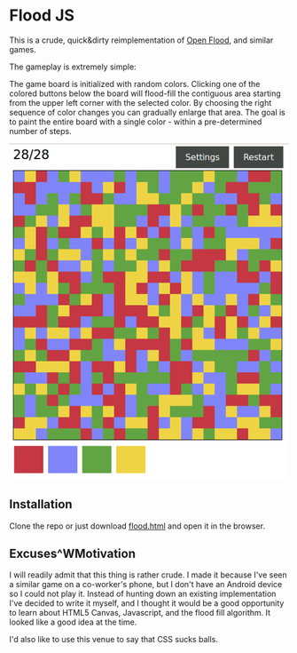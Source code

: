 Flood JS
========

This is a crude, quick&dirty reimplementation of [Open Flood](https://play.google.com/store/apps/details?id=com.gunshippenguin.openflood&hl=en),
and similar games.

The gameplay is extremely simple:

The game board is initialized with random colors.
Clicking one of the colored buttons below the board will flood-fill the contiguous area starting from the upper left corner with the selected color.
By choosing the right sequence of color changes you can gradually enlarge that area.
The goal is to paint the entire board with a single color - within a pre-determined number of steps.

![Example screenshot](example1.png)

Installation
------------

Clone the repo or just download [flood.html](flood.html) and open it in the browser.

Excuses^WMotivation
-------------------

I will readily admit that this thing is rather crude.
I made it because I've seen a similar game on a co-worker's phone, but I don't have an Android device so I could not play it.
Instead of hunting down an existing implementation I've decided to write it myself, and I thought it would be a good opportunity to learn
about HTML5 Canvas, Javascript, and the flood fill algorithm. It looked like a good idea at the time.

I'd also like to use this venue to say that CSS sucks balls.
 
